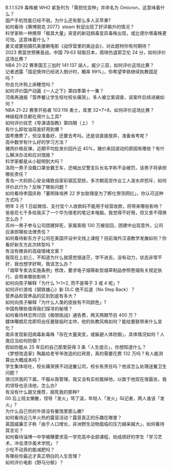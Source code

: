 B.1.1.529 毒株被 WHO 紧急列为「需担忧变种」并命名为 Omicron，这意味着什么？  
国产手机性能已经不弱，为什么还有那么多人买苹果?  
如何看待《赛博朋克 2077》steam 秋促出现了好评飙升的情况？  
科学家称一种携带「极其大量」突变的新冠病毒变异毒株出现，或比德尔塔毒株更可怕，这意味着什么？  
姜文或要拍摄抗美援朝电影《战俘营里的奥运会》，对此题材你有何期待？  
2023 男篮世预赛首战，中国 79:63 轻取日本，周琦伤退郭艾伦 24 分，如何评价这场比赛？  
NBA 21-22 赛季国王三加时 141:137 湖人，威少三双，如何评价这场比赛？  
记者透露「国足换帅已经进入倒计时，概率 99%」，你希望李铁继续执教国足吗？  
你会允许狗上床睡觉吗？  
如何评价国产动画《一人之下》第四季第十一集？  
河南再通报「营养餐让学生呕吐校长痛哭」，多人被立案调查，该案件后续进展如何？  
NBA 21-22 赛季开拓者 103:118 勇士，库里 32+7+8，如何评价这场比赛？  
神级程序员都在用什么工具?  
如何评价综艺《导演请指教》第四期（上）？  
有什么卸妆油简直好用到爆？  
国考缴费了，但没准备好，还要去考吗，还是说直接放弃，准备省考呢？  
高中数学有什么好的学习方法？  
猪肉价格反弹，近期平均批发价回升近 40%，猪价来回波动的原因有哪些？有什么解决办法和应对措施？  
科学家都是从小聪明到大吗？  
洛阳一男子没戴口罩坐霸王车，还喊出交警支队长名字称不会被罚，该男子将承担哪些责任？  
青岛一大妈担心安全绳致自家彩钢瓦受损，多次朝高空作业工人泼水并怒斥，如何评价此行为？反映了哪些问题？  
如何看待李国庆称「董明珠培养 22 岁女助理是为了孵化带货网红」，你认可这种方式吗？  
明年 3 月 1 日起微信、支付宝个人收款码不能用于经营收款，将带来哪些影响？  
爸爸花七千多给我买了一个华为很老的笔记本电脑，我觉得不好用，但又舍不得换怎么办？  
苏州一男子参与公司团建猝死，家属索赔 130 万被驳回，团建中出现意外，公司应承担哪些法律责任？  
如何看待新东方子公司在美国开设中文线上课程？目前海外汉语教学发展如何？你看好新东方此次转型吗？  
有没有微丧的高级情绪文案？  
我现在上初三，不知道为什么就感觉很迷茫，学不进去，没有动力，状态非常不好，我也想学好啊，我该怎么办？  
「烟草专卖法实施条例」修改，要求电子烟等新型烟草制品参照卷烟有关规定执行，会带来哪些影响？  
如何向孩子解释「为什么 1+1=2, 而不是等于 3 或 4 呢」?  
如何评价游戏《钢铁雄心》新 DLC 绝不后退（No Step Back）？  
营养品和营养品的区别到底有多大？  
如何向孩子解释「为什么人类的皮肤有不同颜色」?  
中国有哪些值得我们探寻的秘境？  
如何看待林志玲讨回《极限挑战》通告费，两天两期节目 400 万？  
媒体曝朗尼克即将出任曼联临时主帅，他的执教风格如何？能给曼联带来什么变化？  
南非发现新冠病毒新毒株「存在大量突变，或躲避人体防御」，具体情况如何？人类应当如何防御？  
假如你能从 25 年后的自己那里获得 3 条「人生提示」，你想知道什么？  
《梦想改造家》陶磊给老爷爷改造的红砖房，真的需要花费 132 万吗？有人能测算出大概成本吗？  
学生集体呕吐，校长痛哭换不动送餐公司，校长有责任吗？他该怎么处理送餐卫生问题？  
很讨厌我的下属，不服从我管理，我又没有实权裁掉他，以致于他现在很嚣张，我的领导也忌讳他，怎么办?  
有没有什么甜文推荐，甜死我的那种?  
00 后上班太懒散，领导「发火」骂了滚，年轻人「发火」叫记者，两人谁该「发火」?  
为什么自己煎的牛排没有餐馆里那么嫩?  
如何看待近几年火热的露营活动？露营真正的乐趣在哪里？  
英国威廉王子称「由于人口增长，非洲野生动物面临的压力越来越大」，如何看待其言论？  
如何看待淄博一中学被曝要求高一学完高中全部课程，劝成绩好的学生「学习艺术，冲击清华美术学院」？  
少吃不动真的能减肥吗？  
有哪些你最近才真正明白的人生哲理？  
如何评价电影《野马分鬃》？  
